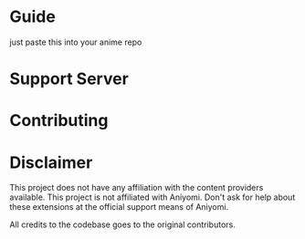 # Guide
just paste this into your anime repo

# Support Server



# Contributing



# Disclaimer
This project does not have any affiliation with the content providers available. This project is not affiliated with Aniyomi. Don't ask for help about these extensions at the official support means of Aniyomi.

All credits to the codebase goes to the original contributors.
